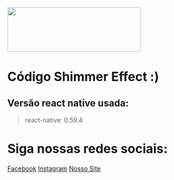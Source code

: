 <img src="https://sujeitoprogramador.com/wp-content/uploads/2018/04/cropped-SujeitoP-1.png" width="300" height="100">
<h1> Código Shimmer Effect :) </h1>

## Versão react native usada: 
> react-native: 0.59.4 

# Siga nossas redes sociais:
[Facebook](https://www.facebook.com/sujeitoprogramador/)
[Instagram](https://instagram.com/sujeitoprogramador/)
[Nosso Site](https://sujeitoprogramador.com/)